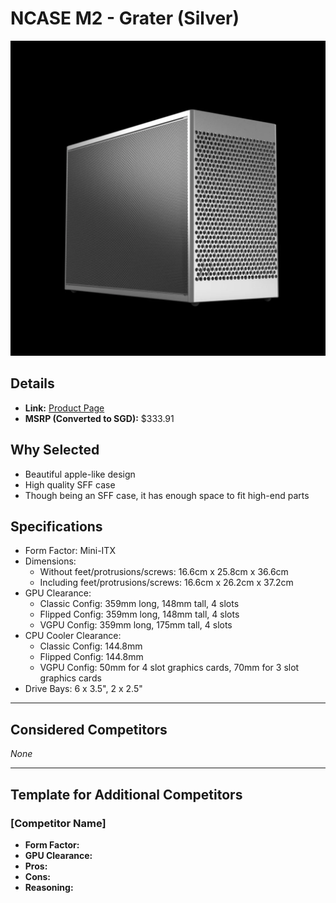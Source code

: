 # NCASE M2 - Grater (Silver)

![NCASE M2 - Grater (Silver)](images/ncase-m2-grater-silver.webp "NCASE M2 - Grater (Silver)")

## Details
- **Link:** [Product Page](https://ncased.com/collections/m-series/products/m2-grater?variant=49330065014952)
- **MSRP (Converted to SGD):** $333.91

## Why Selected
- Beautiful apple-like design
- High quality SFF case
- Though being an SFF case, it has enough space to fit high-end parts

## Specifications
- Form Factor: Mini-ITX
- Dimensions:
    - Without feet/protrusions/screws: 16.6cm x 25.8cm x 36.6cm
    - Including feet/protrusions/screws: 16.6cm x 26.2cm x 37.2cm
- GPU Clearance: 
    - Classic Config: 359mm long, 148mm tall, 4 slots
    - Flipped Config: 359mm long, 148mm tall, 4 slots
    - VGPU Config: 359mm long, 175mm tall, 4 slots
- CPU Cooler Clearance:
    - Classic Config: 144.8mm
    - Flipped Config: 144.8mm
    - VGPU Config: 50mm for 4 slot graphics cards, 70mm for 3 slot graphics cards
- Drive Bays: 6 x 3.5", 2 x 2.5"

---

## Considered Competitors

*None*

---

## Template for Additional Competitors

### [Competitor Name]
- **Form Factor:**
- **GPU Clearance:**
- **Pros:**
- **Cons:**
- **Reasoning:**
